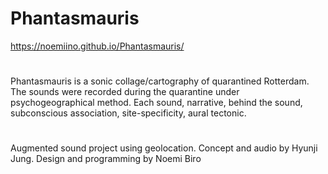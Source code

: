 # Phantasmauris
https://noemiino.github.io/Phantasmauris/
#
Phantasmauris is a sonic collage/cartography of quarantined Rotterdam. The sounds were recorded during the quarantine under psychogeographical method. Each sound, narrative, behind the sound, subconscious association, site-specificity, aural tectonic.
#
Augmented sound project using geolocation. Concept and audio by Hyunji Jung. Design and programming by Noemi Biro
